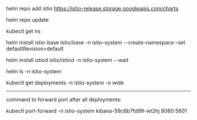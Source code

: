 helm repo add istio https://istio-release.storage.googleapis.com/charts 

helm repo update 

kubectl get ns 

helm install istio-base istio/base -n istio-system --create-namespace –set defaultRevision=default 

 

helm install istiod istio/istiod -n istio-system --wait 

helm ls -n istio-system 

kubectl get deployments -n istio-system -o wide 



-----------------------------------------------------

command to forward port after all deployments:

kubectl port-forward -n istio-system kibana-59c6b7fd99-wt2hj 8080:5601
